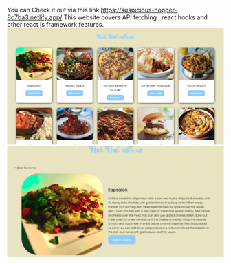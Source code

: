You can Check it out via this link
https://suspicious-hopper-8c7ba3.netlify.app/
This website covers API fetching , react hooks and other react js framework features.
![This is an image](https://github.com/jadstrike/ReactJS-Recipe/blob/main/public/s.png)
![This is an image](https://github.com/jadstrike/ReactJS-Recipe/blob/main/public/s3.png)
